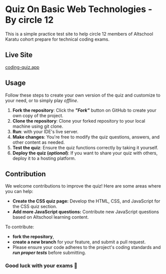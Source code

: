 # Quiz On Basic Web Technologies - By circle 12
This is a simple practice test site to help circle 12 members of Altschool Karatu cohort prepare for technical coding exams.

## Live Site
[coding-quiz.app]()

## Usage
Follow these steps to create your own version of the quiz and customize to your need, or to simply play *offline*.
1. **Fork the repository**: Click the ***"Fork"*** button on GitHub to create your own copy of the project.
2. **Clone the repository**: Clone your forked repository to your local machine using git clone.  
3. **Run**: with your IDE's live server.
4. **Make changes**: You're free to modify the quiz questions, answers, and other content as needed.
5. **Test the quiz**: Ensure the quiz functions correctly by taking it yourself.
6. **Deploy the quiz (*optional*)**: If you want to share your quiz with others, deploy it to a hosting platform.

## Contribution
We welcome contributions to improve the quiz! Here are some areas where you can help:

* **Create the CSS quiz page:** Develop the HTML, CSS, and JavaScript for the CSS quiz section.
* **Add more JavaScript questions:** Contribute new JavaScript questions based on Altschool learning content.

To contribute:
- **fork the repository**,
- **create a new branch** for your feature, and submit a pull request.
- Please ensure your code adheres to the project's coding standards and ***run proper tests*** before submitting.

### Good luck with your exams 🎉